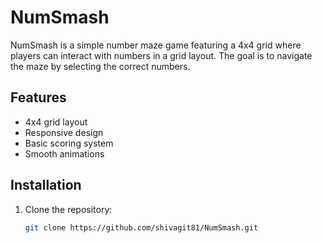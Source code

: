 # NumSmash
NumSmash is a simple number maze game featuring a 4x4 grid where players can interact with numbers in a grid layout. The goal is to navigate the maze by selecting the correct numbers.

## Features

- 4x4 grid layout
- Responsive design
- Basic scoring system
- Smooth animations

## Installation

1. Clone the repository:
   ```sh
   git clone https://github.com/shivagit81/NumSmash.git
